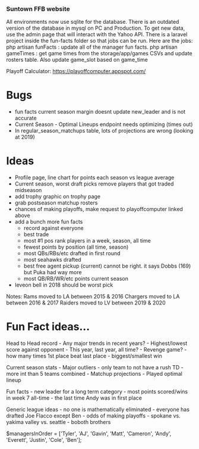### Suntown FFB website

All environments now use sqlite for the database. There is an outdated version of the database in mysql on PC and Production.
To get new data, use the admin page that will interact with the Yahoo API. 
There is a laravel project inside the fun-facts folder so that jobs can be run. Here are the jobs:
php artisan funFacts : update all of the manager fun facts. 
php artisan gameTimes : get game times from the storage/app/games CSVs and update rosters table. Also update game_slot based on game_time

Playoff Calculator: https://playoffcomputer.appspot.com/

# Bugs
- fun facts current season margin doesnt update new_leader and is not accurate
- Current Season - Optimal Lineups endpoint needs optimizing (times out)
- In regular_season_matchups table, lots of projections are wrong (looking at 2019)

# Ideas

- Profile page, line chart for points each season vs league average
- Current season, worst draft picks remove players that got traded midseason
- add trophy graphic on trophy page
- grab postseason matchup rosters
- chances of making playoffs, make request to playoffcomputer linked above
- add a bunch more fun facts
    - record against everyone
    - best trade
    - most #1 pos rank players in a week, season, all time
    - fewest points by position (all time, season)
    - most QBs/RBs/etc drafted in first round
    - most seahawks drafted
    - best free agent pickup (current) cannot be right. it says Dobbs (169) but Puka had way more
    - most QB/RB/WR/etc points current season
- leveon bell in 2018 should be worst pick

Notes:
Rams moved to LA between 2015 & 2016
Chargers moved to LA between 2016 & 2017
Raiders moved to LV between 2019 & 2020


# Fun Fact ideas...

Head to Head record
    - Any major trends in recent years?
    - Highest/lowest score against opponent
        - This year, last year, all time?
    - Revenge game? 
    - how many times 1st place beat last place
    - biggest/smallest win
    
Current season stats
    - Major outliers
        - only team to not have a rush TD
        - more int than 5 teams combined
    - Matchup projections
    - Played optimal lineup

Fun facts
    - new leader for a long term category
    - most points scored/wins in week 7 all-time
    - the last time Andy was in first place

Generic league ideas
    - no one is mathematically eliminated
    - everyone has drafted Joe Flacco except Ben
    - odds of making playoffs
    - spokane vs. yakima valley vs. seattle
    - boboth brothers


$managersInOrder = ['Tyler', 'AJ', 'Gavin', 'Matt', 'Cameron', 'Andy', 'Everett', 'Justin', 'Cole', 'Ben'];

